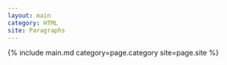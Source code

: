 ```yaml
---
layout: main
category: HTML
site: Paragraphs
---
```

{% include main.md category=page.category site=page.site %}